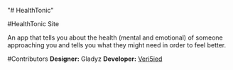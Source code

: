 "# HealthTonic" 

#HealthTonic Site

An app that tells you about the health (mental and emotional) of someone approaching you and tells you what they might need in order to feel better.

#Contributors
<strong>Designer:</strong> Gladyz
<strong>Developer:</strong> <a href="https://www.twitter.com/veri5ied">Veri5ied</a>
